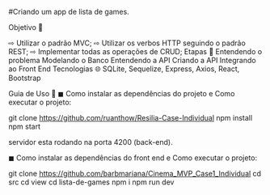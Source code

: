 #Criando um app de lista de games.

Objetivo 📍

⇨ Utilizar o padrão MVC; ⇨ Utilizar os verbos HTTP seguindo o padrão REST; ⇨ Implementar todas as operações de CRUD;
Etapas 📑
Entendendo o problema
Modelando o Banco
Entendendo a API
Criando a API
Integrando ao Front End
Tecnologias 🌐
SQLite, Sequelize, Express, Axios, React, Bootstrap

Guia de Uso 🔨
◼ Como instalar as dependências do projeto e Como executar o projeto:

git clone https://github.com/ruanthow/Resilia-Case-Individual
npm install
npm start

servidor esta rodando na porta 4200 (back-end).

◼ Como instalar as dependências do front end e Como executar o projeto:

git clone https://github.com/barbmariana/Cinema_MVP_Case1_Individual
cd src
cd view
cd lista-de-games
npm i
npm run dev
